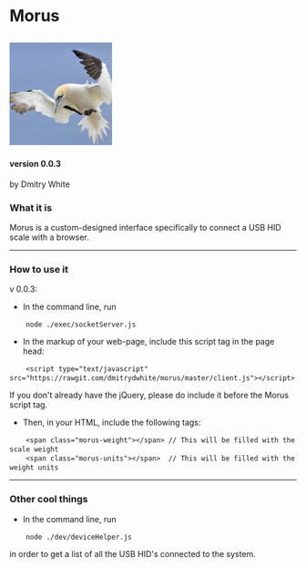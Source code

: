 # Morus
![Morus Logo](https://github.com/dmitrydwhite/morus/blob/master/icons/apple-icon-180x180.png?raw=true)
---
#### version 0.0.3
by Dmitry White

### What it is
Morus is a custom-designed interface specifically to connect a USB HID scale with a browser.

---
### How to use it
v 0.0.3: 
* In the command line, run
```
    node ./exec/socketServer.js
```
* In the markup of your web-page, include this script tag in the page head:
```
    <script type="text/javascript" src="https://rawgit.com/dmitrydwhite/morus/master/client.js"></script>
```
If you don't already have the jQuery, please do include it before the Morus script tag.
* Then, in your HTML, include the following tags:
```
    <span class="morus-weight"></span> // This will be filled with the scale weight 
    <span class="morus-units"></span>  // This will be filled with the weight units
```

---
### Other cool things
* In the command line, run 
```
    node ./dev/deviceHelper.js
```
in order to get a list of all the USB HID's connected to the system.